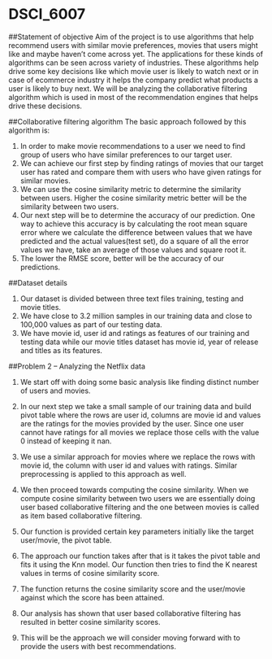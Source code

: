 # DSCI_6007
##Statement of objective 
Aim of the project is to use algorithms that help recommend users with similar movie preferences, movies that users might like and maybe haven’t come across yet. The applications for these kinds of algorithms can be seen across variety of industries. These algorithms help drive some key decisions like which movie user is likely to watch next or in case of ecommerce industry it helps the company predict what products a user is likely to buy next. We will be analyzing the collaborative filtering algorithm which is used in most of the recommendation engines that helps drive these decisions.

##Collaborative filtering algorithm 
The basic approach followed by this algorithm is:
1.	In order to make movie recommendations to a user we need to find group of users who have similar preferences to our target user.
2.	We can achieve our first step by finding ratings of movies that our target user has rated and compare them with users who have given ratings for similar movies.
3.	We can use the cosine similarity metric to determine the similarity between users. Higher the cosine similarity metric better will be the similarity between two users.
4.	Our next step will be to determine the accuracy of our prediction. One way to achieve this accuracy is by calculating the root mean square error where we calculate the difference between values that we have predicted and the actual values(test set), do a square of all the error values we have, take an average of those values and square root it.
5.	The lower the RMSE score, better will be the accuracy of our predictions.

##Dataset details
1.	Our dataset is divided between three text files training, testing and movie titles.
2.	We have close to 3.2 million samples in our training data and close to 100,000 values as part of our testing data.
3.	We have movie id, user id and ratings as features of our training and testing data while our movie titles dataset has movie id, year of release and titles as its features.

##Problem 2 – Analyzing the Netflix data
1.	We start off with doing some basic analysis like finding distinct number of users and movies.
2.	In our next step we take a small sample of our training data and build pivot table where the rows are user id, columns are movie id and values are the ratings for the movies provided by the user. Since one user cannot have ratings for all movies we replace those cells with the value 0 instead of keeping it nan.
3.	 We use a similar approach for movies where we replace the rows with movie id, the column with user id and values with ratings. Similar preprocessing is applied to this approach as well.
4.	We then proceed towards computing the cosine similarity. When we compute cosine similarity between two users we are essentially doing user based collaborative filtering and the one between movies is called as item based collaborative filtering.
5.	Our function is provided certain key parameters initially like the target user/movie, the pivot table.

6.	The approach our function takes after that is it takes the pivot table and fits it using the Knn model. Our function then tries to find the K nearest values in terms of cosine similarity score.
7.	The function returns the cosine similarity score and the user/movie against which the score has been attained.
8.	Our analysis has shown that user based collaborative filtering has resulted in better cosine similarity scores.
9.	This will be the approach we will consider moving forward with to provide the users with best recommendations.
